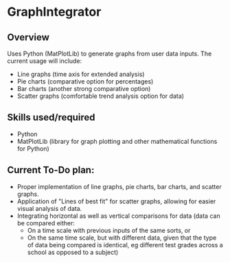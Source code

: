 # GraphIntegrator
## Overview
Uses Python (MatPlotLib) to generate graphs from user data inputs. The current usage will include:
- Line graphs (time axis for extended analysis)
- Pie charts (comparative option for percentages)
- Bar charts (another strong comparative option)
- Scatter graphs (comfortable trend analysis option for data)

## Skills used/required
- Python
- MatPlotLib (library for graph plotting and other mathematical functions for Python)
  
## Current To-Do plan:
- Proper implementation of line graphs, pie charts, bar charts, and scatter graphs.
- Application of "Lines of best fit" for scatter graphs, allowing for easier visual analysis of data.
- Integrating horizontal as well as vertical comparisons for data (data can be compared either:
  - On a time scale with previous inputs of the same sorts, or
  - On the same time scale, but with different data, given that the type of data being compared is identical, eg different test grades across a school as opposed to a subject)



